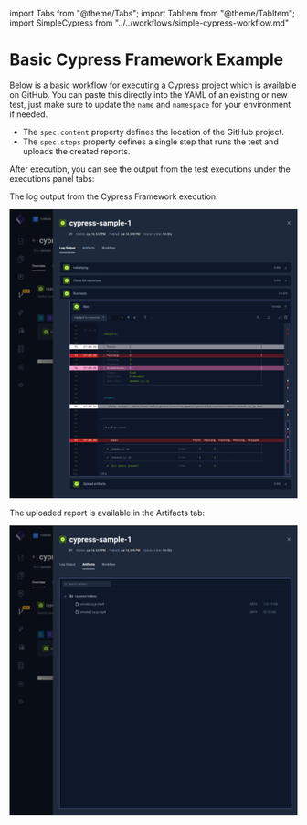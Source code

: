 import Tabs from "@theme/Tabs";
import TabItem from "@theme/TabItem";
import SimpleCypress from "../../workflows/simple-cypress-workflow.md"

# Basic Cypress Framework Example

Below is a basic workflow for executing a Cypress project which is available
on GitHub. You can paste this directly into the YAML of an existing or new test, just make
sure to update the `name` and `namespace` for your environment if needed.

- The `spec.content` property defines the location of the GitHub project.
- The `spec.steps` property defines a single step that runs the test and uploads the created reports.

<SimpleCypress/>

After execution, you can see the output from the test executions under the executions panel tabs:

<Tabs>
<TabItem value="logs" label="Log Output" default>

The log output from the Cypress Framework execution:

![Cypress Framework Log Output](images/basic-cypress-log-output.png)

</TabItem>
<TabItem value="artifacts" label="Artifacts" default>

The uploaded report is available in the Artifacts tab:

![Cypress Framework Artifacts](images/basic-cypress-artifacts.png)

</TabItem>

</Tabs>

